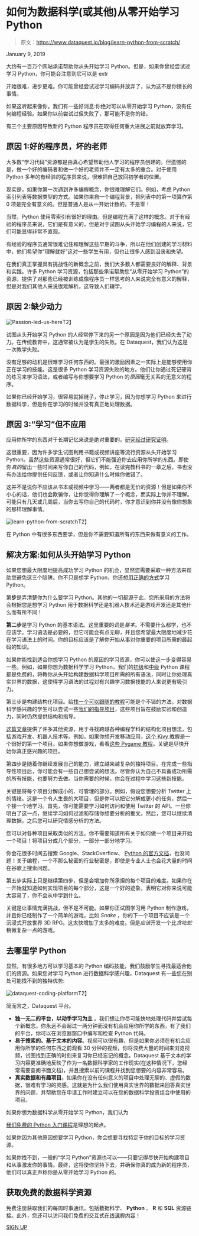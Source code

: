 # 如何为数据科学(或其他)从零开始学习 Python

> 原文：<https://www.dataquest.io/blog/learn-python-from-scratch/>

January 9, 2019

大约有一百万个网站承诺帮助你从头开始学习 Python。但是，如果你曾经尝试过学习 Python，你可能会注意到它可以是 extr

开始很难，进步更难。你可能曾经尝试过学习编码并放弃了，认为这不是你擅长的事情。

如果这听起来像你，我们有一些好消息:你绝对可以从零开始学习 Python，没有任何编程经验。如果你以前尝试过但失败了，那可能不是你的错。

有三个主要原因导致新的 Python 程序员在取得任何重大进展之前就放弃学习。

## 原因 1:好的程序员，坏的老师

大多数“学习代码”资源都是由真心希望帮助他人学习的程序员创建的。但遗憾的是，做一个好的编码者和做一个好的老师并不一定有太多的重合。对于使用 Python 多年的有经验的程序员来说，很难把自己放回初学者的位置。

现实是，如果你第一次遇到许多编程概念，你很难理解它们。例如，考虑 Python 索引列表等数据类型的方式。如果你来自一个编程背景，把列表中的第一项算作第 0 项是完全有意义的。但是普通人是从一开始计数的，不是零！

当然，Python 使用零索引有很好的理由。但是编程充满了这样的概念。对于有经验的程序员来说，它们是有意义的，但是对于试图从头开始学习编程的人来说，它们可能显得非常不直观。

有经验的程序员通常很难记住和理解这些早期的斗争，所以在他们创建的学习材料中，他们希望你“理解就好”这对一些学生有用，但也让很多人感到沮丧和失望。

在我们真正掌握具有挑战性的新概念之前，我们大多数人都需要良好的解释、背景和实践。许多 Python 学习资源，包括那些承诺帮助您“从零开始学习 Python”的资源，提供了对那些已经被训练成像程序员一样思考的人来说完全有意义的解释，但是对我们其他人来说很难解析。这导致人们辍学。

## 原因 2:缺少动力

![](img/3725e04f689c53eece2f486c18ccd4fa.png "Passion-led-us-here")T2】

试图从头开始学习 Python 的人经常停下来的另一个原因是因为他们已经失去了动力。在传统教育中，这通常被认为是学生的失败。在 Dataquest，我们认为这是一次教学失败。

没有足够的动机是很难学习任何东西的。最强的激励因素之一实际上是能够使用你正在学习的技能。这是很多 Python 学习资源失败的地方。他们让你通过死记硬背的练习来学习语法，或者编写与你想要学习 Python 的*原因*毫无关系的无意义的程序。

如果你已经开始学习，很容易就掉链子，停止学习，因为你想学习 Python 来进行数据科学，但是你在学习的时候并没有真正地处理数据。

## 原因 3:“学习”但不应用

应用你所学的东西对于长期记忆来说是绝对重要的。[研究经过研究证明](https://www.dataquest.io/blog/video-text-learn-data-science-online/)。

这很重要，因为许多学生试图利用书籍或视频讲座等流行资源从头开始学习 Python。虽然这些资源通常很好，但它们不能强迫你去应用你所学的东西。即使你*真的*留出一些时间来写你自己的代码，例如，在读完教科书的一章之后，书也没有办法给你提供任何反馈，或者让你知道什么时候你做错了。

这并不是说你不应该从书本或视频中学习——两者都是无价的资源！但是如果你不小心的话，他们也会欺骗你，让你觉得你理解了一个概念，而实际上你并不理解。可能只有几天或几周后，当你去写你自己的代码时，你才意识到你并没有像你想象的那样理解事情。

![learn-python-from-scratch](img/c0f237c0720f9b8fba796f0ae3390f4d.png)T2】

在 Python 中有很多东西要学，但是你不需要知道所有的东西来做有意义的工作。

## 解决方案:如何从头开始学习 Python

如果您想最大限度地提高成功学习 Python 的机会，显然您需要采取一种方法来帮助您避免这三个陷阱。你不只是想学 Python，你还想[用正确的方式](https://www.dataquest.io/blog/learn-python-the-right-way/)学习 Python。

第**步**是弄清楚你为什么要学习 Python。其他的一切都源于此，您所采用的方法将会根据您是想学习 Python 用于数据科学还是机器人技术还是游戏开发还是其他什么而有所不同！

**第二步**是学习 Python 的基本语法。这里重要的词是*基本*。不需要什么都学，也不应该学。学习语法是必要的，但它可能会有点无聊，并且您希望最大限度地减少花在学习语法上的时间。你的目标应该是了解你开始从事对你重要的项目所需的最起码的知识。

如果你能找到适合你想学习 Python 的原因的学习资源，你可以使这一步变得容易一些。例如，如果你想为数据科学学习 Python，我们的[初级](https://www.dataquest.io/course/python-for-data-science-fundamentals)和[中级](https://www.dataquest.io/course/python-for-data-science-intermediate/) Python 课程都是免费的，将教你从头开始构建数据科学项目所需的所有语法，同时让你处理真实世界的数据，这使得学习语法的过程对有兴趣学习数据技能的人来说更有吸引力。

第三步是构建结构化项目。给[找一个可以跟随的教程](https://www.dataquest.io/python-tutorials-for-data-science/)可能是个不错的方法。对数据科学感兴趣的学生可以尝试一些[我们的指导项目](https://www.dataquest.io/data-science-projects/)，这些项目旨在鼓励实验和创造力，同时仍然提供结构和指导。

[这篇文章](https://www.dataquest.io/blog/learn-python-the-right-way/)提供了许多其他资源，用于寻找跨越各种编程学科的结构化项目想法，包括游戏开发、机器人技术等。例如，如果你想开发移动应用，[这个 Kivy 教程](https://kivy.org/doc/stable/gettingstarted/first_app.html)是一个很好的第一个项目。如果你想做游戏，看看[这些 Pygame 教程](https://www.pygame.org/wiki/tutorials)。关键是尽快开始你真正感兴趣的项目。

第四步是随着你继续发展自己的能力，建立越来越复杂的独特项目。在完成一些指导性项目后，你可能会有一些自己想尝试的想法。尽管你认为自己不具备成功所需的所有技能，也要努力去做。当你需要的时候，你会在过程中学习这些新技能。

关键是将每个项目分解成小的、可管理的部分。例如，假设您想要分析 Twitter 上的情绪。这是一个令人生畏的大项目，但是你可以把它分解成更小的任务，然后一个接一个地学习。首先，你可能需要学习如何访问和使用 Twitter 的 API。一旦你明白了这一点，继续学习如何过滤和存储你想要分析的推文。然后，您可以继续清理数据，之后您可以研究情感分析的方法。

您可以对各种项目采取类似的方法。你不需要知道所有关于如何做一个项目来开始一个项目！将项目分成几个部分，一部分一部分地学习。

你会花很多时间去搜索 Google、StackOverflow、 [Python 的官方文档](https://docs.python.org/3/)，也没问题！关于编程，一个不那么秘密的行业秘密是，即使是专业人士也会花大量的时间在谷歌上搜索问题。

第五步实际上只是继续第四步，但是会增加你所承担的每个项目的难度。如果你在一开始就知道如何实现项目的每个部分，这是一个好的迹象，表明它对你来说可能太容易了，你不会从中学到什么。

关键是让事情充满挑战，但不是不可能。如果你正试图学习用 Python 制作游戏，并且你已经制作了一个简单的游戏，比如 *Snake* ，你的下一个项目不应该是一个沉浸式开放世界 3D RPG。这太快增加了太多的难度。但是*应该*开发一个比*贪吃蛇*稍微复杂一点的游戏。

## 去哪里学 Python

显然，有很多地方可以学习基本的 Python 编码技能，我们鼓励学生寻找最适合他们的资源。如果您对学习 Python 进行数据科学感兴趣，Dataquest 有一些您在别处可能找不到的独特优势:

![dataquest-coding-platform](img/fe633b1900e40245dd262846439bf8b9.png "dataquest-coding-platform")T2】

简而言之，Dataquest 平台。

*   **独一无二的平台，以动手学习为主** 。我们想让你尽可能快地处理代码并尝试每个新概念。你永远不会超过一两分钟而没有机会应用你所学的东西，有了我们的平台，你可以在浏览器窗口中编写和检查 Python 代码。
*   **易于搜索的、基于文本的内容**。视频可以很有趣，但是如果你必须在有机会应用你所学的任何东西之前观看 30 分钟的视频，你将浪费大量的时间来浏览视频，试图找到正确的时刻来复习你已经忘记的概念。Dataquest 基于文本的学习内容更准确地反映了作为一名数据科学家的工作现实(在这种情况下，您经常需要查阅书面文档)，并且搜索以前的课程并找到您想要的内容非常容易。
*   **真实数据和有趣项目**。如果你在没有任何意义的项目中处理无聊的、虚假的数据，很难有学习的灵感。这就是为什么我们使用真实世界的数据来回答真实世界的问题，并帮助您在申请工作时建立可以在您的数据科学投资组合中使用的项目。

如果你想为数据科学从零开始学习 Python，我们认为

[我们免费的 Python 入门课程](https://www.dataquest.io/course/python-for-data-science-fundamentals/)是理想的起点。

如果你因为其他原因想要学习 Python，你会想要寻找特定于你的目标的学习资源。

如果你找不到，一般的“学习 Python”资源也可以——只要记得尽快开始构建项目和从事激发你的事情。最终，这将使你坚持下去，并确保你真的成为新的程序员，他们可以真正声称你是从零开始学习 Python 的。

## 获取免费的数据科学资源

免费注册获取我们的每周时事通讯，包括数据科学、 **Python** 、 **R** 和 **SQL** 资源链接。此外，您还可以访问我们免费的交互式[在线课程内容](/data-science-courses)！

[SIGN UP](https://app.dataquest.io/signup)